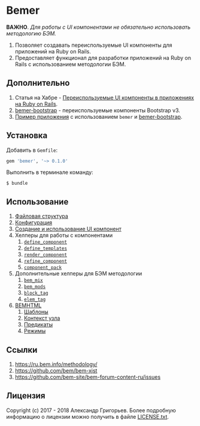 # Bemer

**ВАЖНО**. *Для работы с UI компонентами не обязательно использовать методологию БЭМ.*

1. Позволяет создавать переиспользуемые UI компоненты для приложений на Ruby on Rails.
1. Предоставляет функционал для разработки приложений на Ruby on Rails с использованием методологии БЭМ.

## Дополнительно

1. Статья на Хабре - [Переиспользуемые UI компоненты в приложениях на Ruby on Rails](https://habrahabr.ru/post/352938/).
1. [bemer-bootstrap](https://github.com/vill/bemer-bootstrap) - переиспользуемые компоненты Bootstrap v3.
1. [Пример приложения](https://github.com/vill/bemer-example) с использованием `bemer` и [bemer-bootstrap](https://github.com/vill/bemer-bootstrap).

## Установка

Добавить в `Gemfile`:

```ruby
gem 'bemer', '~> 0.1.0'
```

Выполнить в терминале команду:

    $ bundle

## Использование

1. [Файловая структура](https://github.com/vill/bemer/wiki/%D0%A4%D0%B0%D0%B9%D0%BB%D0%BE%D0%B2%D0%B0%D1%8F-%D1%81%D1%82%D1%80%D1%83%D0%BA%D1%82%D1%83%D1%80%D0%B0)
1. [Конфигурация](https://github.com/vill/bemer/wiki/%D0%9A%D0%BE%D0%BD%D1%84%D0%B8%D0%B3%D1%83%D1%80%D0%B0%D1%86%D0%B8%D1%8F)
1. [Создание и использование UI компонент](https://github.com/vill/bemer/wiki/%D0%A1%D0%BE%D0%B7%D0%B4%D0%B0%D0%BD%D0%B8%D0%B5-%D0%B8-%D0%B8%D1%81%D0%BF%D0%BE%D0%BB%D1%8C%D0%B7%D0%BE%D0%B2%D0%B0%D0%BD%D0%B8%D0%B5-UI-%D0%BA%D0%BE%D0%BC%D0%BF%D0%BE%D0%BD%D0%B5%D0%BD%D1%82)
1. Хелперы для работы с компонентами
    1. [`define_component`](https://github.com/vill/bemer/wiki/%D0%A5%D0%B5%D0%BB%D0%BF%D0%B5%D1%80-define_component)
    1. [`define_templates`](https://github.com/vill/bemer/wiki/%D0%A5%D0%B5%D0%BB%D0%BF%D0%B5%D1%80-define_templates)
    1. [`render_component`](https://github.com/vill/bemer/wiki/%D0%A5%D0%B5%D0%BB%D0%BF%D0%B5%D1%80-render_component)
    1. [`refine_component`](https://github.com/vill/bemer/wiki/%D0%A5%D0%B5%D0%BB%D0%BF%D0%B5%D1%80-refine_component)
    1. [`component_pack`](https://github.com/vill/bemer/wiki/%D0%A5%D0%B5%D0%BB%D0%BF%D0%B5%D1%80-component_pack)
1. Дополнительные хелперы для БЭМ методологии
    1. [`bem_mix`](https://github.com/vill/bemer/wiki/%D0%A5%D0%B5%D0%BB%D0%BF%D0%B5%D1%80-bem_mix)
    1. [`bem_mods`](https://github.com/vill/bemer/wiki/%D0%A5%D0%B5%D0%BB%D0%BF%D0%B5%D1%80-bem_mods)
    1. [`block_tag`](https://github.com/vill/bemer/wiki/%D0%A5%D0%B5%D0%BB%D0%BF%D0%B5%D1%80-block_tag)
    1. [`elem_tag`](https://github.com/vill/bemer/wiki/%D0%A5%D0%B5%D0%BB%D0%BF%D0%B5%D1%80-elem_tag)
1. [BEMHTML](https://github.com/vill/bemer/wiki/BEMHTML)
    1. [Шаблоны](https://github.com/vill/bemer/wiki/%D0%A8%D0%B0%D0%B1%D0%BB%D0%BE%D0%BD%D1%8B)
    1. [Контекст узла](https://github.com/vill/bemer/wiki/%D0%9A%D0%BE%D0%BD%D1%82%D0%B5%D0%BA%D1%81%D1%82-%D1%83%D0%B7%D0%BB%D0%B0)
    1. [Предикаты](https://github.com/vill/bemer/wiki/%D0%9F%D1%80%D0%B5%D0%B4%D0%B8%D0%BA%D0%B0%D1%82%D1%8B)
    1. [Режимы](https://github.com/vill/bemer/wiki/%D0%A0%D0%B5%D0%B6%D0%B8%D0%BC%D1%8B)

## Ссылки

1. https://ru.bem.info/methodology/
1. https://github.com/bem/bem-xjst
1. https://github.com/bem-site/bem-forum-content-ru/issues

## Лицензия

Copyright (c) 2017 - 2018 Александр Григорьев. Более подробную информацию о лицензии можно получить в файле [LICENSE.txt](LICENSE.txt).
